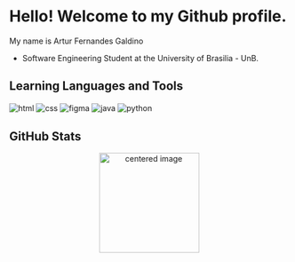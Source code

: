 <h1>Hello! Welcome to my Github profile.</h1>
<p>My name is Artur Fernandes Galdino</p>

- Software Engineering Student at the University of Brasilia - UnB.

<h2>Learning Languages and Tools</h2>
<div style="display: inline">
  <img align="center" alt="html" src="https://img.shields.io/badge/html5-000000.svg?style=for-the-badge&logo=html5&logoColor=white" />
  <img align="center" alt="css" src="https://img.shields.io/badge/css3-000000.svg?style=for-the-badge&logo=css3&logoColor=white" />
  <img align="center" alt="figma" src="https://img.shields.io/badge/figma-000000.svg?style=for-the-badge&logo=figma&logoColor=white" />
  <img align="center" alt="java" src="https://img.shields.io/badge/java-000000.svg?style=for-the-badge&logo=openjdk&logoColor=white" />
  <img align="center" alt="python" src="https://img.shields.io/badge/python-000000?style=for-the-badge&logo=python&logoColor=white" />
</div><br/>
<h2>GitHub Stats</h2> 
<div>
  <a href="https://github.com/ArturFGaldino">
  <center>
    <img height="180em" src="https://github-readme-stats.vercel.app/api?username=ArturFGaldino&show_icons=true&theme=dark&include_all_commits=true&count_private=true" alt="centered image">
  </center>
  <!-- <center>  
    <img height="180em" src="https://github-readme-stats.vercel.app/api/top-langs/?username=ArturFGaldino&layout=compact&langs_count=7&theme=dark"/> 
  </center>
</div> -->



          
          
